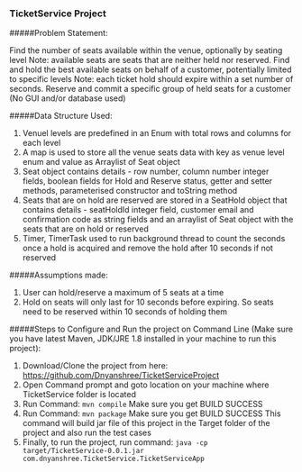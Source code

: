 ### TicketService Project

#####Problem Statement:

Find the number of seats available within the venue, optionally by seating level
Note: available seats are seats that are neither held nor reserved.
Find and hold the best available seats on behalf of a customer, potentially limited to specific levels
Note: each ticket hold should expire within a set number of seconds.
Reserve and commit a specific group of held seats for a customer
(No GUI and/or database used)

#####Data Structure Used:

1. Venuel levels are predefined in an Enum with total rows and columns for each level 
2. A map is used to store all the venue seats data with key as venue level enum and value as Arraylist of Seat object
3. Seat object contains details - row number, column number integer fields, boolean fields for Hold and Reserve status, getter and setter methods, parameterised constructor and toString method
4. Seats that are on hold are reserved are stored in a SeatHold object that contains details - seatHoldId integer field, customer email and confirmation code as string fields and an arraylist of Seat object with the seats that are on hold or reserved
5. Timer, TimerTask used to run background thread to count the seconds once a hold is acquired and remove the hold after 10 seconds if not reserved

#####Assumptions made:

1. User can hold/reserve a maximum of 5 seats at a time
2. Hold on seats will only last for 10 seconds before expiring. So seats need to be reserved within 10 seconds of holding them

#####Steps to Configure and Run the project on Command Line 
(Make sure you have latest Maven, JDK/JRE 1.8 installed in your machine to run this project):

1. Download/Clone the project from here: https://github.com/Dnyanshree/TicketServiceProject
2. Open Command prompt and goto location on your machine where TicketService folder is located
3. Run Command: `mvn compile`
  Make sure you get BUILD SUCCESS
4. Run Command: `mvn package`
  Make sure you get BUILD SUCCESS
  This command will build jar file of this project in the Target folder of the project and also run the test cases
5. Finally, to run the project, run command: 
  `java -cp target/TicketService-0.0.1.jar com.dnyanshree.TicketService.TicketServiceApp`
